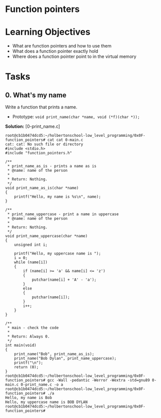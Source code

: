 # Function pointers

# Learning Objectives

* What are function pointers and how to use them
* What does a function pointer exactly hold
* Where does a function pointer point to in the virtual memory

# Tasks

## 0. What's my name 

Write a function that prints a name.

* Prototype: `void print_name(char *name, void (*f)(char *));`

**Solution:** [0-print_name.c]

```
root@cb1b0474dcd5:~/holbertonschool-low_level_programming/0x0F-function_pointers# cat cat 0-main.c                                cat: cat: No such file or directory
#include <stdio.h>
#include "function_pointers.h"

/**
 * print_name_as_is - prints a name as is
 * @name: name of the person
 *
 * Return: Nothing.
 */
void print_name_as_is(char *name)
{
    printf("Hello, my name is %s\n", name);
}

/**
 * print_name_uppercase - print a name in uppercase
 * @name: name of the person
 *
 * Return: Nothing.
 */
void print_name_uppercase(char *name)
{
    unsigned int i;

    printf("Hello, my uppercase name is ");
    i = 0;
    while (name[i])
    {
        if (name[i] >= 'a' && name[i] <= 'z')
        {
            putchar(name[i] + 'A' - 'a');
        }
        else
        {
            putchar(name[i]);
        }
        i++;
    }
}

/**
 * main - check the code
 *
 * Return: Always 0.
 */
int main(void)
{
    print_name("Bob", print_name_as_is);
    print_name("Bob Dylan", print_name_uppercase);
    printf("\n");
    return (0);
}
root@cb1b0474dcd5:~/holbertonschool-low_level_programming/0x0F-function_pointers# gcc -Wall -pedantic -Werror -Wextra -std=gnu89 0-main.c 0-print_name.c -o a
root@cb1b0474dcd5:~/holbertonschool-low_level_programming/0x0F-function_pointers# ./a
Hello, my name is Bob
Hello, my uppercase name is BOB DYLAN
root@cb1b0474dcd5:~/holbertonschool-low_level_programming/0x0F-function_pointers#
```

